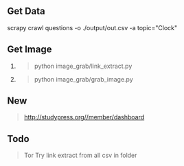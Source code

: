 
## Get Data
scrapy crawl questions -o ./output/out.csv -a topic="Clock"

## Get Image 
1. > python image_grab/link_extract.py
2. > python image_grab/grab_image.py

## New
> http://studypress.org//member/dashboard


## Todo
> Tor Try
> link extract from all csv in folder